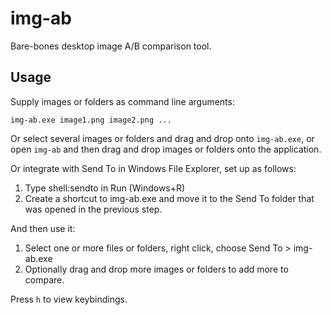 # img-ab
Bare-bones desktop image A/B comparison tool.
## Usage
Supply images or folders as command line arguments:
```
img-ab.exe image1.png image2.png ...
```

Or select several images or folders and drag and drop onto `img-ab.exe`, or open `img-ab` and then drag and drop images or folders onto the application. 

Or integrate with Send To in Windows File Explorer, set up as follows:
1. Type shell:sendto in Run (Windows+R)
2. Create a shortcut to img-ab.exe and move it to the Send To folder that was opened in the previous step. 

And then use it:
1. Select one or more files or folders, right click, choose Send To > img-ab.exe
2. Optionally drag and drop more images or folders to add more to compare. 

Press `h` to view keybindings. 
